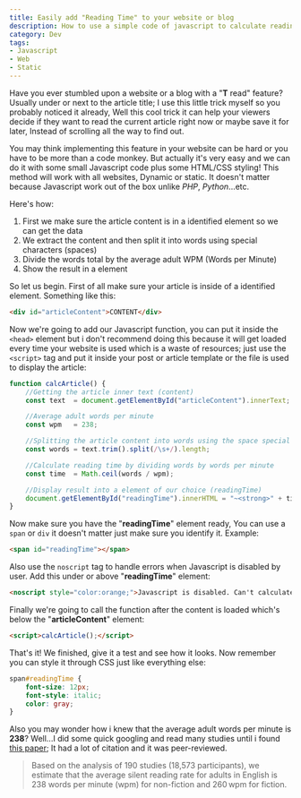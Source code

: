 ```yaml
---
title: Easily add "Reading Time" to your website or blog
description: How to use a simple code of javascript to calculate reading time of an article.
category: Dev
tags:
- Javascript
- Web
- Static
---
```


Have you ever stumbled upon a website or a blog with a "**T** read" feature? Usually under or next to the article title; I use this little trick myself so you probably noticed it already, Well this cool trick it can help your viewers decide if they want to read the current article right now or maybe save it for later, Instead of scrolling all the way to find out.<!--more-->

You may think implementing this feature in your website can be hard or you have to be more than a code monkey. But actually it's very easy and we can do it with some small Javascript code plus some HTML/CSS styling! This method will work with all websites, Dynamic or static. It doesn't matter because Javascript work out of the box unlike *PHP*, *Python*...etc.

Here's how:
1. First we make sure the article content is in a identified element so we can get the data
2. We extract the content and then split it into words using special characters (spaces)
3. Divide the words total by the average adult WPM (Words per Minute)
4. Show the result in a element

So let us begin. First of all make sure your article is inside of a identified element. Something like this:

```html
<div id="articleContent">CONTENT</div>
```
Now we're going to add our Javascript function, you can put it inside the `<head>` element but i don't recommend doing this because it will get loaded every time your website is used which is a waste of resources; just use the `<script>` tag and put it inside your post or article template or the file is used to display the article:

```javascript
function calcArticle() {
	//Getting the article inner text (content)
	const text  = document.getElementById("articleContent").innerText;

	//Average adult words per minute
	const wpm   = 238;

	//Splitting the article content into words using the space special char
	const words = text.trim().split(/\s+/).length;

	//Calculate reading time by dividing words by words per minute
	const time  = Math.ceil(words / wpm);

	//Display result into a element of our choice (readingTime)
	document.getElementById("readingTime").innerHTML = "~<strong>" + time + "</strong> " + "Minute(s) read. " + "<strong>" + words + "</strong> Words in this article.";
}
```

Now make sure you have the "**readingTime**" element ready, You can use a `span` or `div` it doesn't matter just make sure you identify it. Example:

```html
<span id="readingTime"></span>
```
Also use the `noscript` tag to handle errors when Javascript is disabled by user. Add this under or above "**readingTime**" element:
```html
<noscript style="color:orange;">Javascript is disabled. Can't calculate article reading time.</noscript>
```
Finally we're going to call the function after the content is loaded which's below the "**articleContent**" element:

```html
<script>calcArticle();</script>
```

That's it! We finished, give it a test and see how it looks. Now remember you can style it through CSS just like everything else:

```css
span#readingTime {
	font-size: 12px;
	font-style: italic;
	color: gray;
}
```

Also you may wonder how i knew that the average adult words per minute is **238**? Well...I did some quick googling and read many studies until i found [this paper](https://www.sciencedirect.com/science/article/abs/pii/S0749596X19300786#:~:text=Abstract,and%20260%20wpm%20for%20fiction.); It had a lot of citation and it was peer-reviewed.

> Based on the analysis of 190 studies (18,573 participants), we estimate that the average silent reading rate for adults in English is 238 words per minute (wpm) for non-fiction and 260 wpm for fiction.